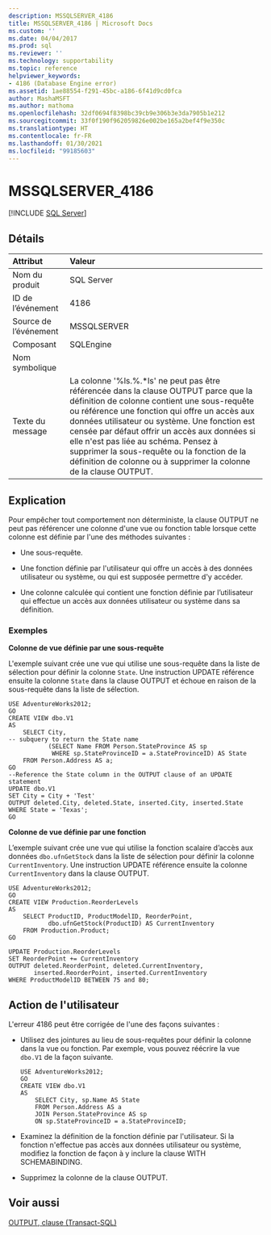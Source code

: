 ```yaml
---
description: MSSQLSERVER_4186
title: MSSQLSERVER_4186 | Microsoft Docs
ms.custom: ''
ms.date: 04/04/2017
ms.prod: sql
ms.reviewer: ''
ms.technology: supportability
ms.topic: reference
helpviewer_keywords:
- 4186 (Database Engine error)
ms.assetid: 1ae88554-f291-45bc-a186-6f41d9cd0fca
author: MashaMSFT
ms.author: mathoma
ms.openlocfilehash: 32df0694f8398bc39cb9e306b3e3da7905b1e212
ms.sourcegitcommit: 33f0f190f962059826e002be165a2bef4f9e350c
ms.translationtype: HT
ms.contentlocale: fr-FR
ms.lasthandoff: 01/30/2021
ms.locfileid: "99185603"
---
```

# <a name="mssqlserver_4186"></a>MSSQLSERVER_4186
 [!INCLUDE [SQL Server](../../includes/applies-to-version/sqlserver.md)]
  
## <a name="details"></a>Détails  
  
| Attribut | Valeur |  
| :-------- | :---- |  
|Nom du produit|SQL Server|  
|ID de l’événement|4186|  
|Source de l’événement|MSSQLSERVER|  
|Composant|SQLEngine|  
|Nom symbolique||  
|Texte du message|La colonne '%ls.%.*ls' ne peut pas être référencée dans la clause OUTPUT parce que la définition de colonne contient une sous-requête ou référence une fonction qui offre un accès aux données utilisateur ou système. Une fonction est censée par défaut offrir un accès aux données si elle n'est pas liée au schéma. Pensez à supprimer la sous-requête ou la fonction de la définition de colonne ou à supprimer la colonne de la clause OUTPUT.|  
  
## <a name="explanation"></a>Explication  
Pour empêcher tout comportement non déterministe, la clause OUTPUT ne peut pas référencer une colonne d'une vue ou fonction table lorsque cette colonne est définie par l'une des méthodes suivantes :  
  
-   Une sous-requête.  
  
-   Une fonction définie par l'utilisateur qui offre un accès à des données utilisateur ou système, ou qui est supposée permettre d'y accéder.  
  
-   Une colonne calculée qui contient une fonction définie par l’utilisateur qui effectue un accès aux données utilisateur ou système dans sa définition.  
  
### <a name="examples"></a>Exemples  
**Colonne de vue définie par une sous-requête**  
  
L'exemple suivant crée une vue qui utilise une sous-requête dans la liste de sélection pour définir la colonne `State`. Une instruction UPDATE référence ensuite la colonne `State` dans la clause OUTPUT et échoue en raison de la sous-requête dans la liste de sélection.  
  
```  
USE AdventureWorks2012;  
GO  
CREATE VIEW dbo.V1  
AS  
    SELECT City,  
-- subquery to return the State name  
           (SELECT Name FROM Person.StateProvince AS sp   
            WHERE sp.StateProvinceID = a.StateProvinceID) AS State  
    FROM Person.Address AS a;  
GO  
--Reference the State column in the OUTPUT clause of an UPDATE statement  
UPDATE dbo.V1   
SET City = City + 'Test'   
OUTPUT deleted.City, deleted.State, inserted.City, inserted.State  
WHERE State = 'Texas';  
GO  
```  
  
**Colonne de vue définie par une fonction**  
  
L’exemple suivant crée une vue qui utilise la fonction scalaire d’accès aux données `dbo.ufnGetStock` dans la liste de sélection pour définir la colonne `CurrentInventory`. Une instruction UPDATE référence ensuite la colonne `CurrentInventory` dans la clause OUTPUT.  
  
```  
USE AdventureWorks2012;  
GO  
CREATE VIEW Production.ReorderLevels  
AS  
    SELECT ProductID, ProductModelID, ReorderPoint,  
           dbo.ufnGetStock(ProductID) AS CurrentInventory  
    FROM Production.Product;  
GO  
  
UPDATE Production.ReorderLevels  
SET ReorderPoint += CurrentInventory  
OUTPUT deleted.ReorderPoint, deleted.CurrentInventory,  
       inserted.ReorderPoint, inserted.CurrentInventory  
WHERE ProductModelID BETWEEN 75 and 80;  
```  
  
## <a name="user-action"></a>Action de l'utilisateur  
L'erreur 4186 peut être corrigée de l'une des façons suivantes :  
  
-   Utilisez des jointures au lieu de sous-requêtes pour définir la colonne dans la vue ou fonction. Par exemple, vous pouvez réécrire la vue `dbo.V1` de la façon suivante.  
  
    ```  
    USE AdventureWorks2012;  
    GO  
    CREATE VIEW dbo.V1  
    AS  
        SELECT City, sp.Name AS State  
        FROM Person.Address AS a   
        JOIN Person.StateProvince AS sp   
        ON sp.StateProvinceID = a.StateProvinceID;  
    ```  
  
-   Examinez la définition de la fonction définie par l'utilisateur. Si la fonction n'effectue pas accès aux données utilisateur ou système, modifiez la fonction de façon à y inclure la clause WITH SCHEMABINDING.  
  
-   Supprimez la colonne de la clause OUTPUT.  
  
## <a name="see-also"></a>Voir aussi  
[OUTPUT, clause &#40;Transact-SQL&#41;](~/t-sql/queries/output-clause-transact-sql.md)  
  
